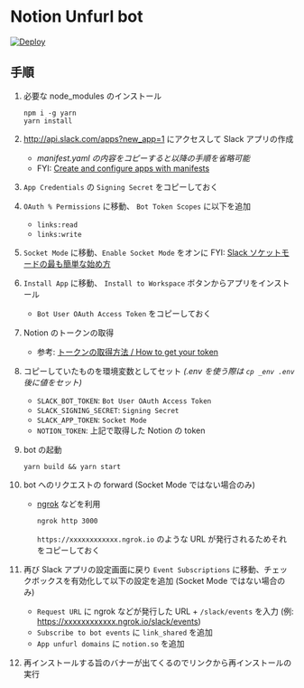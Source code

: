 # Notion Unfurl bot

[![Deploy](https://www.herokucdn.com/deploy/button.svg)](https://heroku.com/deploy?template=https://github.com/trackrecords/slack-notion-unfurl-app/tree/master)

## 手順

1. 必要な node_modules のインストール

   ```
   npm i -g yarn
   yarn install
   ```

1. http://api.slack.com/apps?new_app=1 にアクセスして Slack アプリの作成
   - *manifest.yaml の内容をコピーすると以降の手順を省略可能*
   - FYI: [Create and configure apps with manifests](https://api.slack.com/reference/manifests)
1. `App Credentials` の `Signing Secret` をコピーしておく
1. `OAuth % Permissions` に移動、 `Bot Token Scopes` に以下を追加

   - `links:read`
   - `links:write`
1. `Socket Mode` に移動、`Enable Socket Mode` をオンに FYI: [Slack ソケットモードの最も簡単な始め方
](https://qiita.com/seratch/items/1a460c08c3e245b56441)

1. `Install App` に移動、 `Install to Workspace` ボタンからアプリをインストール

   - `Bot User OAuth Access Token` をコピーしておく

1. Notion のトークンの取得

   - 参考: [トークンの取得方法 / How to get your token](https://www.notion.so/How-to-get-your-token-d7a3421b851f406380fb9ff429cd5d47)

1. コピーしていたものを環境変数としてセット *(.env を使う際は `cp _env .env` 後に値をセット)*

   - `SLACK_BOT_TOKEN`: `Bot User OAuth Access Token`
   - `SLACK_SIGNING_SECRET`: `Signing Secret`
   - `SLACK_APP_TOKEN`: `Socket Mode`
   - `NOTION_TOKEN`: 上記で取得した Notion の token

1. bot の起動

   ```
   yarn build && yarn start
   ```

1. bot へのリクエストの forward (Socket Mode ではない場合のみ)

   - [ngrok](https://ngrok.com/) などを利用
     ```
     ngrok http 3000
     ```
     `https://xxxxxxxxxxxx.ngrok.io` のような URL が発行されるためそれをコピーしておく

1. 再び Slack アプリの設定画面に戻り `Event Subscriptions` に移動、チェックボックスを有効化して以下の設定を追加 (Socket Mode ではない場合のみ)

    - `Request URL` に ngrok などが発行した URL + `/slack/events` を入力 (例: https://xxxxxxxxxxxx.ngrok.io/slack/events)
    - `Subscribe to bot events` に `link_shared` を追加
    - `App unfurl domains` に `notion.so` を追加

1. 再インストールする旨のバナーが出てくるのでリンクから再インストールの実行
